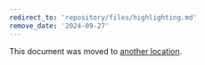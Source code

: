 ```yaml
---
redirect_to: 'repository/files/highlighting.md'
remove_date: '2024-09-27'
---
```


<!-- markdownlint-disable -->

This document was moved to [another location](repository/files/highlighting.md).

<!-- This redirect file can be deleted after <2024-09-27>. -->
<!-- Redirects that point to other docs in the same project expire in three months. -->
<!-- Redirects that point to docs in a different project or site (for example, link is not relative and starts with `https:`) expire in one year. -->
<!-- Before deletion, see: https://docs.gitlab.com/ee/development/documentation/redirects.html -->
